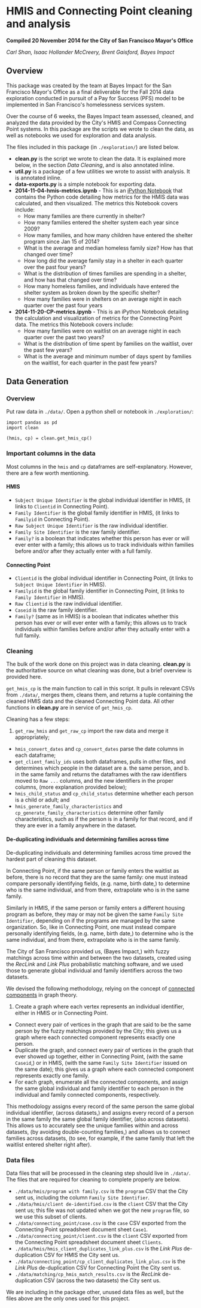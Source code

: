 HMIS and Connecting Point cleaning and analysis
===

**Compiled 20 November 2014 for the City of San Francisco Mayor's Office**

*Carl Shan, Isaac Hollander McCreery, Brent Gaisford, Bayes Impact*

Overview
---

This package was created by the team at Bayes Impact for the San Francisco Mayor's Office as a final deliverable for the Fall 2014 data exploration conducted in pursuit of a Pay for Success (PFS) model to be implemented in San Francisco's homelessness services system.

Over the course of 6 weeks, the Bayes Impact team assessed, cleaned, and analyzed the data provided by the City's HMIS and Compass Connecting Point systems.  In this package are the scripts we wrote to clean the data, as well as notebooks we used for exploration and data analysis.

The files included in this package (in `./exploration/`) are listed below.

- **clean.py** is the script we wrote to clean the data.  It is explained more below, in the section *Data Cleaning*, and is also annotated inline.
- **util.py** is a package of a few utilities we wrote to assist with analysis.  It is annotated inline.
- **data-exports.py** is a simple notebook for exporting data.
- **2014-11-04-hmis-metrics.ipynb** - This is an [iPython Notebook](www.ipython.org) that contains the Python code detailing how metrics for the HMIS data was calculated, and then visualized. The metrics this Notebook covers include:
	- How many families are there currently in shelter?
	- How many families entered the shelter system each year since 2009?
	- How many families, and how many children have entered the shelter program since Jan 15 of 2014?
	- What is the average and median homeless family size? How has that changed over time?
	- How long did the average family stay in a shelter in each quarter over the past four years?
	- What is the distribution of times families are spending in a shelter, and how has that changed over time?
	- How many homeless families, and individuals have entered the shelter system as broken down by the specific shelter?
	- How many families were in shelters on an average night in each quarter over the past four years
- **2014-11-20-CP-metrics.ipynb** - This is an iPython Notebook detailing the calculation and visualization of metrics for the Connecting Point data. The metrics this Notebook covers include:
	- How many families were on waitlist on an average night in each quarter over the past two years?
	- What is the distribution of time spent by families on the waitlist, over the past few years?
	- What is the average and minimum number of days spent by families on the waitlist, for each quarter in the past few years?

Data Generation
---

### Overview

Put raw data in `./data/`.  Open a python shell or notebook in `./exploration/`:

```
import pandas as pd
import clean

(hmis, cp) = clean.get_hmis_cp()
```

### Important columns in the data

Most columns in the `hmis` and `cp` dataframes are self-explanatory.  However, there are a few worth mentioning.

#### HMIS

- `Subject Unique Identifier` is the global individual identifier in HMIS, (it links to `Clientid` in Connecting Point).
- `Family Identifier` is the global family identifier in HMIS, (it links to `Familyid` in Connecting Point).
- `Raw Subject Unique Identifier` is the raw individual identifier.
- `Family Site Identifier` is the raw family identifier.
- `Family?` is a boolean that indicates whether this person has ever or will ever enter with a family; this allows us to track individuals within families before and/or after they actually enter with a full family.

#### Connecting Point

- `Clientid` is the global individual identifier in Connecting Point, (it links to `Subject Unique Identifier` in HMIS).
- `Familyid` is the global family identifier in Connecting Point, (it links to `Family Identifier` in HMIS).
- `Raw Clientid` is the raw individual identifier.
- `Caseid` is the raw family identifier.
- `Family?` (same as in HMIS) is a boolean that indicates whether this person has ever or will ever enter with a family; this allows us to track individuals within families before and/or after they actually enter with a full family.

### Cleaning

The bulk of the work done on this project was in data cleaning.  **clean.py** is the authoritative source on what cleaning was done, but a brief overview is provided here.

`get_hmis_cp` is the main function to call in this script.  It pulls in relevant CSVs from `./data/`, merges them, cleans them, and returns a tuple containing the cleaned HMIS data and the cleaned Connecting Point data.  All other functions in **clean.py** are in service of `get_hmis_cp`.

Cleaning has a few steps:

1. `get_raw_hmis` and `get_raw_cp` import the raw data and merge it appropriately;
- `hmis_convert_dates` and `cp_convert_dates` parse the date columns in each dataframe;
- `get_client_family_ids` uses both dataframes, pulls in other files, and determines which people in the dataset are
	a. the same person, and
	b. in the same family
and returns the dataframes with the raw identifiers moved to `Raw ...` columns, and the new identifiers in the proper columns, (more explanation provided below);
- `hmis_child_status` and `cp_child_status` determine whether each person is a child or adult; and
- `hmis_generate_family_characteristics` and `cp_generate_family_characteristics` determine other family characteristics, such as if the person is in a family for that record, and if they are ever in a family anywhere in the dataset.

#### De-duplicating individuals and determining families across time

De-duplicating individuals and determining families across time proved the hardest part of cleaning this dataset.

In Connecting Point, if the same person or family enters the waitlist as before, there is no record that they are the same family: one must instead compare personally identifying fields, (e.g. name, birth date,) to determine who is the same individual, and from there, extrapolate who is in the same family.

Similarly in HMIS, if the same person or family enters a different housing program as before, they may or may not be given the same `Family Site Identifier`, depending on if the programs are managed by the same organization.  So, like in Connecting Point, one must instead compare personally identifying fields, (e.g. name, birth date,) to determine who is the same individual, and from there, extrapolate who is in the same family.

The City of San Francisco provided us, (Bayes Impact,) with fuzzy matchings across time within and between the two datasets, created using the *RecLink* and *Link Plus* probabilistic matching software, and we used those to generate global individual and family identifiers across the two datasets.

We devised the following methodology, relying on the concept of [connected components](http://en.wikipedia.org/wiki/Connected_component_(graph_theory)) in graph theory.

1. Create a graph where each vertex represents an individual identifier, either in HMIS or in Connecting Point.
- Connect every pair of vertices in the graph that are said to be the same person by the fuzzy matchings provided by the City; this gives us a graph where each connected component represents exactly one person.
- Duplicate the graph, and connect every pair of vertices in the graph that ever showed up together, either in Connecting Point, (with the same `Caseid`,) or in HMIS, (with the same `Family Site Identifier` issued on the same date); this gives us a graph where each connected component represents exactly one family.
- For each graph, enumerate all the connected components, and assign the same global individual and family identifier to each person in the individual and family connected components, respectively.

This methodology assigns every record of the same person the same global individual identifier, (across datasets,) and assigns every record of a person in the same family the same global family identifier, (also across datasets).  This allows us to accurately see the unique families within and across datasets, (by avoiding double-counting families,) and allows us to connect families across datasets, (to see, for example, if the same family that left the waitlist entered shelter right after).

### Data files

Data files that will be processed in the cleaning step should live in `./data/`.  The files that are required for cleaning to complete properly are below.

- `./data/hmis/program with family.csv` is the `program` CSV that the City sent us, including the column `Family Site Identifier`.
- `./data/hmis/client de-identified.csv` is the `client` CSV that the City sent us; this file was not updated when we got the new `program` file, so we use this subset of clients.
- `./data/connecting_point/case.csv` is the `case` CSV exported from the Connecting Point spreadsheet document sheet `Case1`.
- `./data/connecting_point/client.csv` is the `client` CSV exported from the Connecting Point spreadsheet document sheet `Clients`.
- `./data/hmis/hmis_client_duplicates_link_plus.csv` is the *Link Plus* de-duplication CSV for HMIS the City sent us.
- `./data/connecting_point/cp_client_duplicates_link_plus.csv` is the *Link Plus* de-duplication CSV for Connecting Point the City sent us.
- `./data/matching/cp_hmis_match_results.csv` is the *RecLink* de-duplication CSV (across the two datasets) the City sent us.

We are including in the package other, unused data files as well, but the files above are the only ones used for this project.
